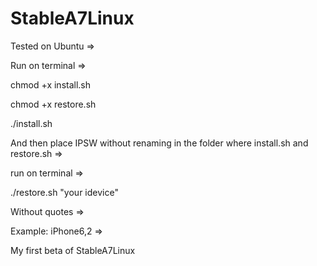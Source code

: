 # StableA7Linux

Tested on Ubuntu =>

Run on terminal =>

 chmod +x install.sh
 
 chmod +x restore.sh
 
 ./install.sh 
 
And then place IPSW without renaming in the folder where install.sh and restore.sh =>

run on terminal =>

./restore.sh "your idevice" 

Without quotes =>

Example: iPhone6,2 =>

My first beta of StableA7Linux
